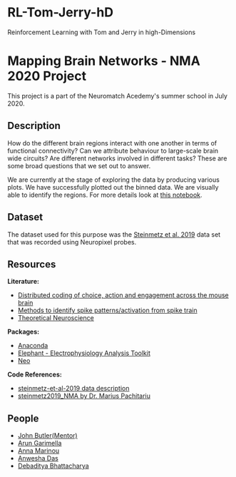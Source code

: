 # RL-Tom-Jerry-hD
Reinforcement Learning with Tom and Jerry in high-Dimensions

# Mapping Brain Networks - NMA 2020 Project

This project is a part of the Neuromatch Acedemy's summer school in July 2020.

## Description

<!---
During a decision making task, a number of brain regions are involved in the processing of sensory information to decision making to motor action. These regions act together in particular networks. We’re aware of the anatomical organisation of these regions but the dynamical interactions among them, is not well established.
--->

How do the different brain regions interact with one another in terms of functional connectivity? Can we attribute behaviour to large-scale brain wide circuits? Are different networks involved in different tasks? These are some broad questions that we set out to answer.


We are currently at the stage of exploring the data by producing various plots. We have successfully plotted out the binned data. We are visually able to identify the regions. For more details look at [this notebook](/code/prelimTest.ipynb).

## Dataset

The dataset used for this purpose was the [Steinmetz et al. 2019](https://figshare.com/articles/steinmetz/9598406) data set that was recorded using Neuropixel probes.

## Resources

**Literature:**
* [Distributed coding of choice, action and engagement across the mouse brain](https://www.nature.com/articles/s41586-019-1787-x)
* [Methods to identify spike patterns/activation from spike train](https://www.ncbi.nlm.nih.gov/pmc/articles/PMC5908877/)
* [Theoretical Neuroscience](https://mitpress.mit.edu/books/theoretical-neuroscience)

**Packages:**
* [Anaconda](https://www.anaconda.com/products/individual)
* [Elephant - Electrophysiology Analysis Toolkit](https://elephant.readthedocs.io/en/latest/)
* [Neo](https://neo.readthedocs.io/en/stable/index.html)

**Code References:**
* [steinmetz-et-al-2019 data description](https://github.com/nsteinme/steinmetz-et-al-2019/wiki/data-files)
* [steinmetz2019_NMA by Dr. Marius Pachitariu](https://github.com/MouseLand/steinmetz2019_NMA)

## People

* [John Butler(Mentor)](https://github.com/john-s-butler-dit)
* [Arun Garimella](https://github.com/kilimanjaro2)
* [Anna Marinou](https://github.com/AnnaMarinou)
* [Anwesha Das](https://github.com/anwesha-das)
* [Debaditya Bhattacharya](https://github.com/Debu922)
